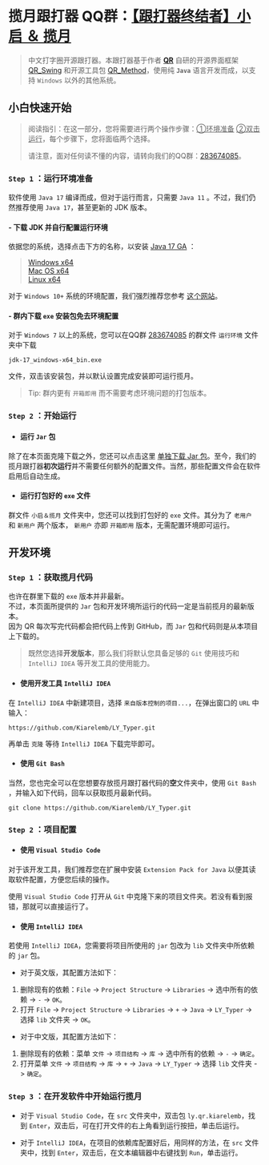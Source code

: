 # 揽月跟打器 QQ群：[【跟打器终结者】小启 ＆ 揽月](https://qm.qq.com/cgi-bin/qm/qr?k=S12N8cwh3IxEu6dLCB7egmnUOTh476mm&jump_from=webapi&authKey=N6bS9Xu+PsBljT6DOTBnFqXO6E/4DRuKKVaJMHYbFlBVGKJ2oAlnV8DI83Lug3sh)

> 中文打字圈开源跟打器。本跟打器基于作者 **[QR](https://github.com/Kiarelemb)**
> 自研的开源界面框架 [QR_Swing](https://github.com/Kiarelemb/QR_Swing)
> 和开源工具包 [QR_Method](https://github.com/Kiarelemb/QR_Method)，使用纯 **`Java`** 语言开发而成，以支持 `Windows`
> 以外的其他系统。

## 小白快速开始

> 阅读指引：在这一部分，您将需要进行两个操作步骤：<u>①环境准备</u> <u>②双击运行</u>，每个步骤下，您将面临两个选择。  
> 
> 请注意，面对任何读不懂的内容，请转向我们的QQ群：[283674085](https://qm.qq.com/cgi-bin/qm/qr?k=S12N8cwh3IxEu6dLCB7egmnUOTh476mm&jump_from=webapi&authKey=N6bS9Xu+PsBljT6DOTBnFqXO6E/4DRuKKVaJMHYbFlBVGKJ2oAlnV8DI83Lug3sh)。

### `Step 1` ：运行环境准备

软件使用 `Java 17` 编译而成，但对于运行而言，只需要 `Java 11` 。不过，我们仍然推荐使用 `Java 17`，甚至更新的 JDK 版本。

#### - 下载 JDK 并自行配置运行环境

依据您的系统，选择点击下方的名称，以安装 [Java 17 GA](https://jdk.java.net/archive/) ：  
> [Windows x64](https://download.java.net/java/GA/jdk17/0d483333a00540d886896bac774ff48b/35/GPL/openjdk-17_windows-x64_bin.zip)  
> [Mac OS x64](https://download.java.net/java/GA/jdk17/0d483333a00540d886896bac774ff48b/35/GPL/openjdk-17_macos-x64_bin.tar.gz)  
> [Linux x64](https://download.java.net/java/GA/jdk17/0d483333a00540d886896bac774ff48b/35/GPL/openjdk-17_linux-x64_bin.tar.gz)

对于 `Windows 10+` 系统的环境配置，我们强烈推荐您参考 [这个网站](https://www.runoob.com/w3cnote/windows10-java-setup.html)。

#### - 群内下载 `exe` 安装包免去环境配置

对于 `Windows 7` 以上的系统，您可以在QQ群 [283674085](https://qm.qq.com/cgi-bin/qm/qr?k=S12N8cwh3IxEu6dLCB7egmnUOTh476mm&jump_from=webapi&authKey=N6bS9Xu+PsBljT6DOTBnFqXO6E/4DRuKKVaJMHYbFlBVGKJ2oAlnV8DI83Lug3sh) 的群文件 `运行环境` 文件夹中下载
```
jdk-17_windows-x64_bin.exe
```
文件，双击该安装包，并以默认设置完成安装即可运行揽月。

> Tip: 群内更有 `开箱即用` 而不需要考虑环境问题的打包版本。

### `Step 2` ：开始运行

- #### 运行 `Jar` 包

除了在本页面克隆下载之外，您还可以点击这里 [单独下载 Jar 包](https://github.com/Kiarelemb/LY_Typer/raw/master/LY_Tyepr.jar)。至今，我们的揽月跟打器**初次运行**并不需要任何额外的配置文件。当然，那些配置文件会在软件启用后自动生成。

- #### 运行打包好的 `exe` 文件

群文件 `小启＆揽月` 文件夹中，您还可以找到打包好的 `exe` 文件。其分为了 `老用户` 和 `新用户` 两个版本， `新用户` 亦即 `开箱即用` 版本，无需配置环境即可运行。
## 开发环境

### `Step 1` ：获取揽月代码

也许在群里下载的 `exe` 版本并非最新。  
不过，本页面所提供的 `Jar` 包和开发环境所运行的代码一定是当前揽月的最新版本。  
因为 QR 每次写完代码都会把代码上传到 GitHub，而 `Jar` 包和代码则是从本项目上下载的。
> 既然您选择**开发版本**，那么我们将默认您具备足够的 `Git` 使用技巧和 `IntelliJ IDEA` 等开发工具的使用能力。

- #### 使用开发工具 `IntelliJ IDEA`
在 `IntelliJ IDEA` 中新建项目，选择 `来自版本控制的项目...`，在弹出窗口的 `URL` 中输入：

```
https://github.com/Kiarelemb/LY_Typer.git
```
再单击 `克隆` 等待 `IntelliJ IDEA` 下载完毕即可。

- #### 使用 `Git Bash`

当然，您也完全可以在您想要存放揽月跟打器代码的**空**文件夹中，使用 `Git Bash` ，并输入如下代码，回车以获取揽月最新代码。
```
git clone https://github.com/Kiarelemb/LY_Typer.git
```

### `Step 2` ：项目配置

- #### 使用 `Visual Studio Code`
对于该开发工具，我们推荐您在扩展中安装 `Extension Pack for Java` 以便其读取软件配置，方便您后续的操作。  

使用 `Visual Studio Code` 打开从 `Git` 中克隆下来的项目文件夹。若没有看到报错，那就可以直接运行了。

- #### 使用 `IntelliJ IDEA`
若使用 `IntelliJ IDEA`，您需要将项目所使用的 `jar` 包改为 `lib` 文件夹中所依赖的 `jar` 包。
  - 对于英文版，其配置方法如下：
1. 删除现有的依赖：`File` -> `Project Structure` -> `Libraries` -> 选中所有的依赖 -> `-` -> `OK`。
2. 打开 `File` -> `Project Structure` -> `Libraries` -> `+` -> `Java` -> `LY_Typer` -> 选择 `lib` 文件夹 -> `OK`。
  - 对于中文版，其配置方法如下：
1. 删除现有的依赖：菜单 `文件` -> `项目结构` -> `库` -> 选中所有的依赖 -> `-` -> `确定`。
2. 打开菜单 `文件` -> `项目结构` -> `库` -> `+` -> `Java` -> `LY_Typer` -> 选择 `lib` 文件夹 -> `确定`。


### `Step 3` ：在开发软件中开始运行揽月
- 对于 `Visual Studio Code`，在 `src` 文件夹中，双击包 `ly.qr.kiarelemb`，找到 `Enter`，双击后，可在打开文件的右上角看到运行按扭，单击后运行。

- 对于 `IntelliJ IDEA`，在项目的依赖库配置好后，用同样的方法，在 `src` 文件夹中，找到 `Enter`，双击后，在文本编辑器中右键找到 `Run`，单击运行。